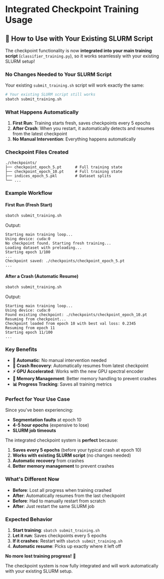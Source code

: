 # Integrated Checkpoint Training Usage

## 🚀 **How to Use with Your Existing SLURM Script**

The checkpoint functionality is now **integrated into your main training script** (`classifier_training.py`), so it works seamlessly with your existing SLURM setup!

### **No Changes Needed to Your SLURM Script**

Your existing `submit_training.sh` script will work exactly the same:

```bash
# Your existing SLURM script still works
sbatch submit_training.sh
```

### **What Happens Automatically**

1. **First Run**: Training starts fresh, saves checkpoints every 5 epochs
2. **After Crash**: When you restart, it automatically detects and resumes from the latest checkpoint
3. **No Manual Intervention**: Everything happens automatically

### **Checkpoint Files Created**

```
./checkpoints/
├── checkpoint_epoch_5.pt      # Full training state
├── checkpoint_epoch_10.pt     # Full training state  
├── indices_epoch_5.pkl        # Dataset splits
└── ...
```

### **Example Workflow**

#### **First Run (Fresh Start)**
```bash
sbatch submit_training.sh
```
Output:
```
Starting main training loop...
Using device: cuda:0
No checkpoint found. Starting fresh training...
Loading dataset with preloading...
Starting epoch 1/100
...
Checkpoint saved: ./checkpoints/checkpoint_epoch_5.pt
...
```

#### **After a Crash (Automatic Resume)**
```bash
sbatch submit_training.sh
```
Output:
```
Starting main training loop...
Using device: cuda:0
Found existing checkpoint: ./checkpoints/checkpoint_epoch_10.pt
Resuming from checkpoint...
Checkpoint loaded from epoch 10 with best val loss: 0.2345
Resuming from epoch 11
Starting epoch 11/100
...
```

### **Key Benefits**

- **🔄 Automatic**: No manual intervention needed
- **💾 Crash Recovery**: Automatically resumes from latest checkpoint
- **⚡ GPU Accelerated**: Works with the new GPU spectral encoder
- **🧠 Memory Management**: Better memory handling to prevent crashes
- **📊 Progress Tracking**: Saves all training metrics

### **Perfect for Your Use Case**

Since you've been experiencing:
- **Segmentation faults** at epoch 10
- **4-5 hour epochs** (expensive to lose)
- **SLURM job timeouts**

The integrated checkpoint system is **perfect** because:
1. **Saves every 5 epochs** (before your typical crash at epoch 10)
2. **Works with existing SLURM script** (no changes needed)
3. **Automatic recovery** from crashes
4. **Better memory management** to prevent crashes

### **What's Different Now**

- **Before**: Lost all progress when training crashed
- **After**: Automatically resumes from the last checkpoint
- **Before**: Had to manually restart from scratch
- **After**: Just restart the same SLURM job

### **Expected Behavior**

1. **Start training**: `sbatch submit_training.sh`
2. **Let it run**: Saves checkpoints every 5 epochs
3. **If it crashes**: Restart with `sbatch submit_training.sh`
4. **Automatic resume**: Picks up exactly where it left off

**No more lost training progress!** 🎯

The checkpoint system is now fully integrated and will work automatically with your existing SLURM setup. 